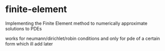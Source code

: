 # finite-element
Implementing the Finite Element method to numerically approximate solutions to PDEs

works for neumann/dirichlet/robin conditions
and only for pde of a certain form which ill add later
